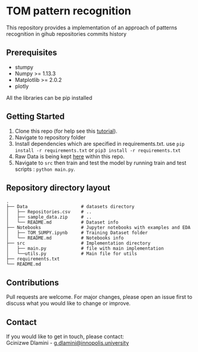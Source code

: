 # TOM pattern recognition

This repository provides a implementation of an approach of patterns recognition in gihub repositories commits history

## Prerequisites

* stumpy
* Numpy >= 1.13.3
* Matplotlib >= 2.0.2
* plotly

All the libraries can be pip installed

## Getting Started

1. Clone this repo (for help see this [tutorial](https://help.github.com/articles/cloning-a-repository/)).
1. Navigate to repository folder
1. Install dependencies which are specified in requirements.txt. use `pip install -r requirements.txt` or `pip3 install -r requirements.txt`
1. Raw Data is being kept [here](Data) within this repo.
1. Navigate to `src` then train and test the model by running train and test scripts : `python main.py`.

## Repository directory layout


    .
    ├── Data                    # datasets directory
    │   ├── Repositories.csv    # ..
    │   ├── sample_data.zip     # ..
    │   └── README.md           # Dataset info
    ├── Notebooks               # Jupyter notebooks with examples and EDA
    │   ├── TOM_SUMPY.ipynb     # Training Dataset folder
    │   └── README.md           # Notebooks info
    ├── src                     # Implementation directory
    │   ├── main.py             # file with main implementation
    │   └──utils.py             # Main file for utils      
    ├── requirements.txt
    └── README.md

## Contributions
Pull requests are welcome. For major changes, please open an issue first to discuss what you would like to change or improve.

## Contact
If you would like to get in touch, please contact: <br/>
Gcinizwe Dlamini - g.dlamini@innopolis.university
